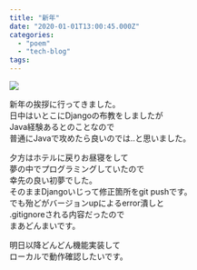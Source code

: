 ```yaml
---
title: "新年"
date: "2020-01-01T13:00:45.000Z"
categories: 
  - "poem"
  - "tech-blog"
tags: 
---
```


![](images/1577889746583.jpg)

新年の挨拶に行ってきました。  
日中はいとこにDjangoの布教をしましたが  
Java経験あるとのことなので  
普通にJavaで攻めたら良いのでは..と思いました。

夕方はホテルに戻りお昼寝をして  
夢の中でプログラミングしていたので  
幸先の良い初夢でした。  
そのままDjangoいじって修正箇所をgit pushです。  
でも殆どがバージョンupによるerror潰しと  
.gitignoreされる内容だったので  
まあどんまいです。

明日以降どんどん機能実装して  
ローカルで動作確認したいです。
